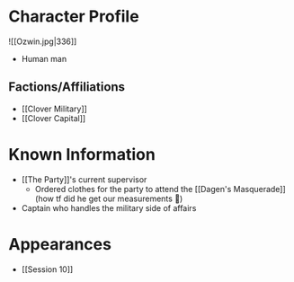# Character Profile
![[Ozwin.jpg|336]]
- Human man

## Factions/Affiliations
- [[Clover Military]]
- [[Clover Capital]]

# Known Information
- [[The Party]]'s current supervisor
	- Ordered clothes for the party to attend the [[Dagen's Masquerade]] (how tf did he get our measurements 🤨)
- Captain who handles the military side of affairs

# Appearances
- [[Session 10]]